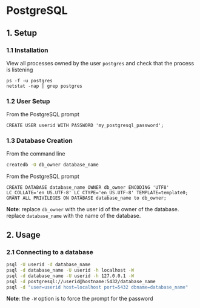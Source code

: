 # PostgreSQL

## 1. Setup

### 1.1 Installation

View all processes owned by the user `postgres` and
check that the process is listening

```
ps -f -u postgres
netstat -nap | grep postgres
```

### 1.2 User Setup

From the PostgreSQL prompt

```
CREATE USER userid WITH PASSWORD 'my_postgresql_password';
```

### 1.3 Database Creation

From the command line

```bash
createdb -O db_owner database_name
```

From the PostgreSQL prompt

```
CREATE DATABASE database_name OWNER db_owner ENCODING 'UTF8' LC_COLLATE='en_US.UTF-8' LC_CTYPE='en_US.UTF-8' TEMPLATE=template0;
GRANT ALL PRIVILEGES ON DATABASE database_name to db_owner;
```

**Note**: replace `db_owner` with the user id of the owner of the database.
replace `database_name` with the name of the database.

## 2. Usage

### 2.1 Connecting to a database

```bash
psql -U userid -d database_name
psql -d database_name -U userid -h localhost -W
psql -d database_name -U userid -h 127.0.0.1 -W
psql -d postgresql://userid@hostname:5432/database_name
psql -d "user=userid host=localhost port=5432 dbname=database_name"
```

**Note**: the `-W` option is to force the prompt for the password

